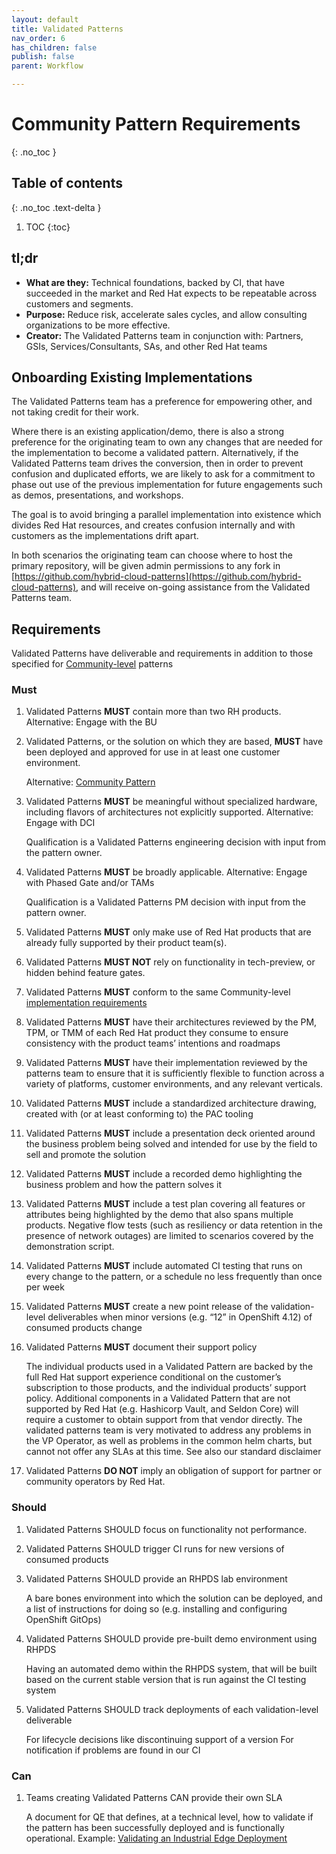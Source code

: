 ```yaml
---
layout: default
title: Validated Patterns
nav_order: 6
has_children: false
publish: false
parent: Workflow

---
```


# Community Pattern Requirements

{: .no_toc }

## Table of contents

{: .no_toc .text-delta }

1. TOC
{:toc}

## tl;dr

* **What are they:** Technical foundations, backed by CI, that have succeeded in the market and Red Hat expects to be repeatable across customers and segments.
* **Purpose:** Reduce risk, accelerate sales cycles, and allow consulting organizations to be more effective.
* **Creator:** The Validated Patterns team in conjunction with: Partners, GSIs, Services/Consultants, SAs, and other Red Hat teams

## Onboarding Existing Implementations

The Validated Patterns team has a preference for empowering other, and not
taking credit for their work.

Where there is an existing application/demo, there is also a strong preference
for the originating team to own any changes that are needed for the
implementation to become a validated pattern.  Alternatively, if the Validated
Patterns team drives the conversion, then in order to prevent confusion and
duplicated efforts, we are likely to ask for a commitment to phase out use of
the previous implementation for future engagements such as demos, presentations,
and workshops.

The goal is to avoid bringing a parallel implementation into existence which
divides Red Hat resources, and creates confusion internally and with customers
as the implementations drift apart.

In both scenarios the originating team can choose where to host the primary
repository, will be given admin permissions to any fork in
[https://github.com/hybrid-cloud-patterns](https://github.com/hybrid-cloud-patterns),
and will receive on-going assistance from the Validated Patterns team.

## Requirements

Validated Patterns have deliverable and requirements in addition to those
specified for [Community-level](/requirements/community/) patterns

### Must

1. Validated Patterns **MUST** contain more than two RH products. Alternative: Engage with the BU
1. Validated Patterns, or the solution on which they are based, **MUST** have been deployed and approved for use in at least one customer environment.

   Alternative: [Community Pattern](/requirements/community)

1. Validated Patterns **MUST** be meaningful without specialized hardware, including flavors of architectures not explicitly supported. Alternative: Engage with DCI

   Qualification is a Validated Patterns engineering decision with input from the pattern owner.

1. Validated Patterns **MUST** be broadly applicable. Alternative: Engage with Phased Gate and/or TAMs

   Qualification is a Validated Patterns PM decision with input from the pattern owner.

1. Validated Patterns **MUST** only make use of Red Hat products that are already fully supported by their product team(s).
1. Validated Patterns **MUST NOT** rely on functionality in tech-preview, or hidden behind feature gates.
1. Validated Patterns **MUST** conform to the same Community-level [implementation requirements](/requirements/implementation/)
1. Validated Patterns **MUST** have their architectures reviewed by the PM, TPM, or TMM of each Red Hat product they consume to ensure consistency with the product teams’ intentions and roadmaps
1. Validated Patterns **MUST** have their implementation reviewed by the patterns team to ensure that it is sufficiently flexible to function across a variety of platforms, customer environments, and any relevant verticals.
1. Validated Patterns **MUST** include a standardized architecture drawing, created with (or at least conforming to) the PAC tooling
1. Validated Patterns **MUST** include a presentation deck oriented around the business problem being solved and intended for use by the field to sell and promote the solution
1. Validated Patterns **MUST** include a recorded demo highlighting the business problem and how the pattern solves it
1. Validated Patterns **MUST** include a test plan covering all features or attributes being highlighted by the demo that also spans multiple products.  Negative flow tests (such as resiliency or data retention in the presence of network outages) are limited to scenarios covered by the demonstration script.
1. Validated Patterns **MUST** include automated CI testing that runs on every change to the pattern, or a schedule no less frequently than once per week
1. Validated Patterns **MUST** create a new point release of the validation-level deliverables when minor versions (e.g. “12” in OpenShift 4.12) of consumed products change
1. Validated Patterns **MUST** document their support policy

   The individual products used in a Validated Pattern are backed by the full Red Hat support experience conditional on the customer’s subscription to those products, and the individual products’ support policy.
   Additional components in a Validated Pattern that are not supported by Red Hat (e.g. Hashicorp Vault, and Seldon Core) will require a customer to obtain support from that vendor directly.
   The validated patterns team is very motivated to address any problems in the VP Operator, as well as problems in the common helm charts, but cannot not offer any SLAs at this time.
   See also our standard disclaimer

1. Validated Patterns **DO NOT** imply an obligation of support for partner or community operators by Red Hat.

### Should

1. Validated Patterns SHOULD focus on functionality not performance.
1. Validated Patterns SHOULD trigger CI runs for new versions of consumed products
1. Validated Patterns SHOULD provide an RHPDS lab environment

   A bare bones environment into which the solution can be deployed, and a list of instructions for doing so (e.g. installing and configuring OpenShift GitOps)

1. Validated Patterns SHOULD provide pre-built demo environment using RHPDS

   Having an automated demo within the RHPDS system, that will be built based on the current stable version that is run against the CI testing system

1. Validated Patterns SHOULD track deployments of each validation-level deliverable

   For lifecycle decisions like discontinuing support of a version
   For notification if problems are found in our CI

### Can

1. Teams creating Validated Patterns CAN provide their own SLA

   A document for QE that defines, at a technical level, how to validate if the pattern has been successfully deployed and is functionally operational.
   Example: [Validating an Industrial Edge Deployment](https://docs.google.com/document/d/12KQhdzjVIsxRURTnWAckiEMB3_96oWBjtlTXi1q73cg/view)
